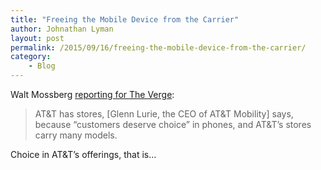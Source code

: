 ```yaml
---
title: "Freeing the Mobile Device from the Carrier"
author: Johnathan Lyman
layout: post
permalink: /2015/09/16/freeing-the-mobile-device-from-the-carrier/
category:
    - Blog
---
```


Walt Mossberg [reporting for The Verge](http://www.theverge.com/2015/9/16/9337115/end-of-smartphone-carrier-retail-stores-mossberg):

> AT&T has stores, [Glenn Lurie, the CEO of AT&T Mobility] says, because “customers deserve choice” in phones, and AT&T’s stores carry many models.

Choice in AT&T’s offerings, that is…

